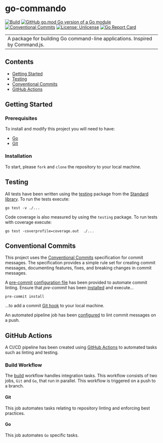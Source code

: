 # go-commando

[![Build](https://github.com/J-R-Oliver/go-commando/actions/workflows/build.yml/badge.svg)](https://github.com/J-R-Oliver/go-commando/actions/workflows/build.yml)
[![GitHub go.mod Go version of a Go module](https://img.shields.io/github/go-mod/go-version/J-R-Oliver/go-commando)](https://github.com/gomods/athens)
[![Conventional Commits](https://img.shields.io/badge/Conventional%20Commits-1.0.0-%23FE5196?logo=conventionalcommits&logoColor=white)](https://conventionalcommits.org)
[![License: Unlicense](https://img.shields.io/badge/license-Unlicense-blue.svg)](http://unlicense.org/)
[![Go Report Card](https://goreportcard.com/badge/github.com/J-R-Oliver/go-commando)](https://goreportcard.com/report/github.com/J-R-Oliver/go-commando)

<table>
<tr>
<td>
A package for building Go command-line applications. Inspired by Command.js.
</td>
</tr>
</table>

## Contents

- [Getting Started](#getting-started)
- [Testing](#testing)
- [Conventional Commits](#conventional-commits)
- [GitHub Actions](#github-actions)

## Getting Started

### Prerequisites

To install and modify this project you will need to have:

- [Go](https://go.dev)
- [Git](https://git-scm.com)

### Installation

To start, please `fork` and `clone` the repository to your local machine.

## Testing

All tests have been written using the [testing](https://pkg.go.dev/testing) package from the
[Standard library](https://pkg.go.dev/std). To run the tests execute:

```shell
go test -v ./...
```

Code coverage is also measured by using the `testing` package. To run tests with coverage execute:

```shell
go test -coverprofile=coverage.out  ./...
```

## Conventional Commits

This project uses the [Conventional Commits](https://www.conventionalcommits.org/en/v1.0.0/) specification for commit
messages. The specification provides a simple rule set for creating commit messages, documenting features, fixes, and
breaking changes in commit messages.

A [pre-commit](https://pre-commit.com) [configuration file](.pre-commit-config.yaml) has been provided to automate
commit linting. Ensure that *pre-commit* has been [installed](https://www.conventionalcommits.org/en/v1.0.0/) and
execute...

```shell
pre-commit install
````

...to add a commit [Git hook](https://git-scm.com/book/en/v2/Customizing-Git-Git-Hooks) to your local machine.

An automated pipeline job has been [configured](.github/workflows/build.yml) to lint commit messages on a push.

## GitHub Actions

A CI/CD pipeline has been created using [GitHub Actions](https://github.com/features/actions) to automated tasks such as
linting and testing.

### Build Workflow

The [build](./.github/workflows/build.yml) workflow handles integration tasks. This workflow consists of two jobs, `Git`
and `Go`, that run in parallel. This workflow is triggered on a push to a branch.

#### Git

This job automates tasks relating to repository linting and enforcing best practices.

#### Go

This job automates `Go` specific tasks.
